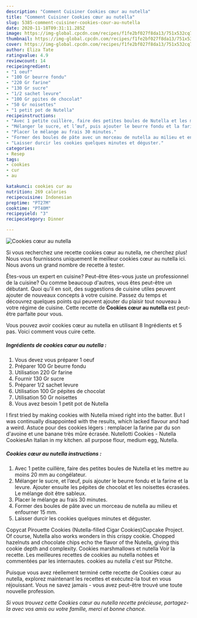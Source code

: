 ```yaml
---
description: "Comment Cuisiner Cookies cœur au nutella"
title: "Comment Cuisiner Cookies cœur au nutella"
slug: 5385-comment-cuisiner-cookies-cour-au-nutella
date: 2020-11-18T09:31:11.285Z
image: https://img-global.cpcdn.com/recipes/f1fe2bf027f8da13/751x532cq70/cookies-coeur-au-nutella-photo-principale-de-la-recette.jpg
thumbnail: https://img-global.cpcdn.com/recipes/f1fe2bf027f8da13/751x532cq70/cookies-coeur-au-nutella-photo-principale-de-la-recette.jpg
cover: https://img-global.cpcdn.com/recipes/f1fe2bf027f8da13/751x532cq70/cookies-coeur-au-nutella-photo-principale-de-la-recette.jpg
author: Eliza Tate
ratingvalue: 4.9
reviewcount: 14
recipeingredient:
- "1 oeuf"
- "100 Gr beurre fondu"
- "220 Gr farine"
- "130 Gr sucre"
- "1/2 sachet levure"
- "100 Gr ppites de chocolat"
- "50 Gr noisettes"
- "1 petit pot de Nutella"
recipeinstructions:
- "Avec 1 petite cuillère, faire des petites boules de Nutella et les mettre au moins 20 mm au congélateur."
- "Mélanger le sucre, et l’œuf, puis ajouter le beurre fondu et la farine et la levure. Ajouter ensuite les pépites de chocolat et les noisettes écrasées. Le mélange doit être sableux."
- "Placer le mélange au frais 30 minutes."
- "Former des boules de pâte avec un morceau de nutella au milieu et enfourner 15 mm."
- "Laisser durcir les cookies quelques minutes et déguster."
categories:
- Resep
tags:
- cookies
- cur
- au

katakunci: cookies cur au 
nutrition: 269 calories
recipecuisine: Indonesian
preptime: "PT27M"
cooktime: "PT40M"
recipeyield: "3"
recipecategory: Dinner

---
```



![Cookies cœur au nutella](https://img-global.cpcdn.com/recipes/f1fe2bf027f8da13/751x532cq70/cookies-coeur-au-nutella-photo-principale-de-la-recette.jpg)

Si vous recherchez une recette cookies cœur au nutella, ne cherchez plus! Nous vous fournissons uniquement le meilleur cookies cœur au nutella ici. Nous avons un grand nombre de recette à tester.

Êtes-vous un expert en cuisine? Peut-être êtes-vous juste un professionnel de la cuisine? Ou comme beaucoup d'autres, vous êtes peut-être un débutant. Quoi qu'il en soit, des suggestions de cuisine utiles peuvent ajouter de nouveaux concepts à votre cuisine. Passez du temps et découvrez quelques points qui peuvent ajouter du plaisir tout nouveau à votre régime de cuisine. Cette recette de <strong> Cookies cœur au nutella </strong> est peut-être parfaite pour vous.

<!--inarticleads1-->

Vous pouvez avoir cookies cœur au nutella en utilisant 8 Ingrédients et 5 pas. Voici comment vous cuire cette.

##### Ingrédients de cookies cœur au nutella :

1. Vous devez vous préparer 1 oeuf
1. Préparer 100 Gr beurre fondu
1. Utilisation 220 Gr farine
1. Fournir 130 Gr sucre
1. Préparer 1/2 sachet levure
1. Utilisation 100 Gr pépites de chocolat
1. Utilisation 50 Gr noisettes
1. Vous avez besoin 1 petit pot de Nutella


I first tried by making cookies with Nutella mixed right into the batter. But I was continually disappointed with the results, which lacked flavour and had a weird. Astuce pour des cookies légers : remplacer la farine par du son d&#39;avoine et une banane très mûre écrasée. Nutellotti Cookies - Nutella CookiesAn Italian in my kitchen. all purpose flour, medium egg, Nutella. 

<!--inarticleads2-->

##### Cookies cœur au nutella instructions :

1. Avec 1 petite cuillère, faire des petites boules de Nutella et les mettre au moins 20 mm au congélateur.
1. Mélanger le sucre, et l’œuf, puis ajouter le beurre fondu et la farine et la levure. Ajouter ensuite les pépites de chocolat et les noisettes écrasées. Le mélange doit être sableux.
1. Placer le mélange au frais 30 minutes.
1. Former des boules de pâte avec un morceau de nutella au milieu et enfourner 15 mm.
1. Laisser durcir les cookies quelques minutes et déguster.


Copycat Pirouette Cookies (Nutella-filled Cigar Cookies)Cupcake Project. Of course, Nutella also works wonders in this crispy cookie. Chopped hazelnuts and chocolate chips echo the flavor of the Nutella, giving this cookie depth and complexity. Cookies marshmallows et nutella Voir la recette. Les meilleures recettes de cookies au nutella notées et commentées par les internautes. cookies au nutella c&#39;est sur Ptitche. 

<!--inarticleads1-->

<p>
Puisque vous avez réellement terminé cette recette de Cookies cœur au nutella, explorez maintenant les recettes et exécutez-la tout en vous réjouissant. Vous ne savez jamais - vous avez peut-être trouvé une toute nouvelle profession.
</p>

<p>
<i>Si vous trouvez cette Cookies cœur au nutella recette précieuse, partagez-la avec vos amis ou votre famille, merci et bonne chance.</i>
</p>
